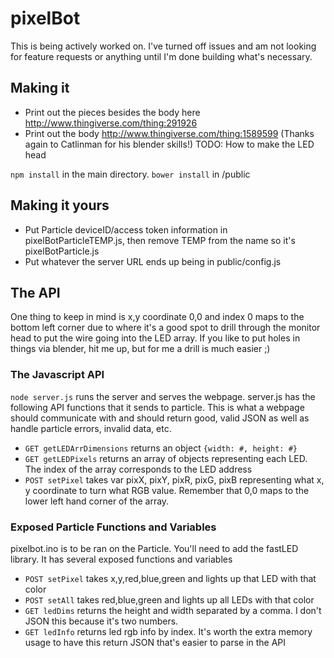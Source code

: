 # pixelBot
This is being actively worked on. I've turned off issues and am not looking for feature requests or anything until I'm done building what's necessary.

## Making it
- Print out the pieces besides the body here http://www.thingiverse.com/thing:291926
- Print out the body http://www.thingiverse.com/thing:1589599 (Thanks again to Catlinman for his blender skills!)
TODO: How to make the LED head

`npm install` in the main directory. `bower install` in /public

## Making it yours
- Put Particle deviceID/access token information in pixelBotParticleTEMP.js, then remove TEMP from the name so it's pixelBotParticle.js
- Put whatever the server URL ends up being in public/config.js

## The API
One thing to keep in mind is x,y coordinate 0,0 and index 0 maps to the bottom left corner due to where it's a good spot to drill through the monitor head to put the wire going into the LED array. If you like to put holes in things via blender, hit me up, but for me a drill is much easier ;) 

### The Javascript API
`node server.js` runs the server and serves the webpage. server.js has the following API functions that it sends to particle. This is what a webpage should communicate with and should return good, valid JSON as well as handle particle errors, invalid data, etc.  
- `GET getLEDArrDimensions` returns an object `{width: #, height: #}`
- `GET getLEDPixels` returns an array of objects representing each LED. The index of the array corresponds to the LED address
- `POST setPixel` takes var pixX, pixY, pixR, pixG, pixB representing what x, y coordinate to turn what RGB value. Remember that 0,0 maps to the lower left hand corner of the array.

### Exposed Particle Functions and Variables
pixelbot.ino is to be ran on the Particle. You'll need to add the fastLED library.
It has several exposed functions and variables
- `POST setPixel` takes x,y,red,blue,green and lights up that LED with that color
- `POST setAll` takes red,blue,green and lights up all LEDs with that color
- `GET ledDims` returns the height and width separated by a comma. I don't JSON this because it's two numbers.
- `GET ledInfo` returns led rgb info by index. It's worth the extra memory usage to have this return JSON that's easier to parse in the API